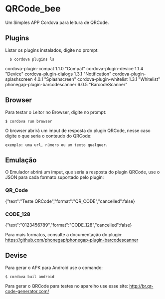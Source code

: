 # QRCode_bee

Um Simples APP Cordova para leitura de QRCode.

## Plugins

Listar os plugins instalados, digite no prompt: 
        
      $ cordova plugins ls

cordova-plugin-compat 1.1.0 "Compat"
cordova-plugin-device 1.1.4 "Device"
cordova-plugin-dialogs 1.3.1 "Notification"
cordova-plugin-splashscreen 4.0.1 "Splashscreen"
cordova-plugin-whitelist 1.3.1 "Whitelist"
phonegap-plugin-barcodescanner 6.0.5 "BarcodeScanner"

## Browser

Para testar o Leitor no Browser, digite no prompt:
    
    $ cordova run browser

O browser abrirá um imput de resposta do plugin QRCode, nesse caso digite o que seria o conteudo do QRCode:
        
    exemplo: uma url, número ou um texto qualquer.

## Emulação

O Emulador abrirá um imput, que seria a resposta do plugin QRCode, use o JSON para cada formato suportado pelo plugin:

### QR_Code

{"text":"Teste QRCode","format":"QR_CODE","cancelled":false}

### CODE_128

{"text":"0123456789","format":"CODE_128","cancelled":false}

Para mais formatos, consulte a documentação do plugin: https://github.com/phonegap/phonegap-plugin-barcodescanner

## Devise

Para gerar o APK para Android use o comando:
        
    $ cordova buil android

Para gerar o QRCode para testes no aparelho use esse site: http://br.qr-code-generator.com/
